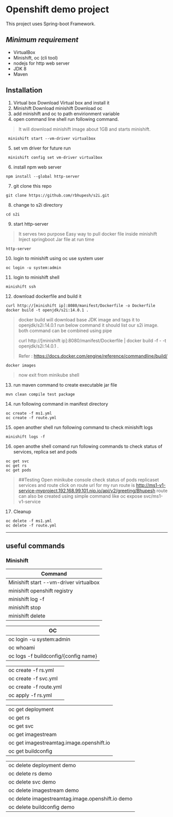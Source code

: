 # Openshift demo project
This project uses Spring-boot Framework.

## _Minimum requirement_
- VirtualBox
- Minishift, oc (cli tool)
- nodejs for http web server
- JDK 8
- Maven 

## Installation

1) Virtual box
    Download Virtual box and install it
2) Minishift
    Download minishift
    Download oc
3) add minishift and oc to path envirionment variable
4) open command line shell run following command.
>It will download minishift image about 1GB and starts minishift.
```shell script
 minishift start --vm-driver virtualbox
```
5) set vm driver for future run
```shell script
 minishift config set vm-driver virtualbox
```
6) install npm web server
```shell script
npm install --global http-server
```
7) git clone this repo
```
git clone https://github.com/rbhupesh/s2i.git
```
8) change to s2i directory
```
cd s2i
```
9) start http-server 
>It serves two purpose
>Easy way to pull docker file inside minishift
>Inject springboot Jar file at run time 
```
http-server
```
10) login to minishift using oc use system user
```
oc login -u system:admin
```
11) login to minishift shell 
```
minishift ssh
```
12) download dockerfile and build it  
```
curl http://[minishift ip]:8080/manifest/Dockerfile -o Dockerfile
docker build -t openjdk/s2i:14.0.1 .
```
>docker build will download base JDK image and tags it to openjdk/s2i:14.0.1 
> run below command it should list our s2i image.
> both command can be combined using pipe
>
> curl  http://[minishift ip]:8080/manifest/Dockerfile | docker build -f -  -t openjdk/s2i:14.0.1 .
> 
> Refer : https://docs.docker.com/engine/reference/commandline/build/
```
docker images
```
>now exit from minikube shell
13) run maven command to create executable jar file
```
mvn clean compile test package
```
14) run following command in manifest directory
```
oc create -f ms1.yml
oc create -f route.yml
```
15) open another shell run following command to check minishift logs
```
minishift logs -f
```
16) open anothe shell comand run following commands to check status of services, replica set and pods
```
oc get svc
oc get rs
oc get pods
```
> ##Testing
>Open minikube console
>check status of pods replicaset services and route
>click on route url for my run route is
>http://ms1-v1-service-myproject.192.168.99.101.nip.io/api/v2/greeting/Bhupesh
>route can also be created using simple command like
>oc expose svc/ms1-v1-service

17) Cleanup
```
oc delete -f ms1.yml
oc delete -f route.yml
```
---
## useful commands
### Minishift
| Command     | 
| ----------- |
| Minishift start --vm-driver virtualbox | 
| minishift openshift registry   | 
| minishift log -f   | 
| minishift stop   |
| minishift delete  |


| OC| 
|-|
| oc login -u system:admin   | 
| oc whoami   | 
| oc logs -f buildconfig/{config name}   | 

| |
|-|
| oc create -f rs.yml | 
| oc create -f svc.yml | 
| oc create -f route.yml |
| oc apply -f rs.yml |

| | 
|-|
| oc get deployment   | 
| oc get rs   | 
| oc get svc   | 
| oc get imagestream  | 
| oc get imagestreamtag.image.openshift.io  | 
| oc get buildconfig  | 

| |
|-|
| oc delete deployment  demo | 
| oc delete rs  demo | 
| oc delete svc  demo | 
| oc delete imagestream demo | 
| oc delete imagestreamtag.image.openshift.io demo | 
| oc delete buildconfig demo | 

